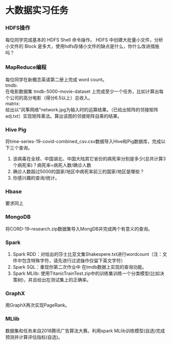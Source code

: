 # 大数据实习任务

### HDFS操作
每位同学完成基本的 HDFS Shell 命令操作。
HDFS 中创建大批量小文件，分析小文件的 Block 是多大，使用hdfs存储小文件的缺点是什么，你什么改进措施吗？
### MapReduce编程
每位同学在新概念英语第二册上完成 word count。  
tmdb:  
在电影数据集 tmdb-5000-movie-dataset 上完成至少一个任务，比如计算出每个公司的高分电影（得分6.5以上）总收入。  
matrix:  
给出以“风筝网络”network.jpg为输入时的运算结果。（已给出矩阵的邻接矩阵adj.txt）实现矩阵乘法。算出该图的邻接矩阵自乘的结果。  

### Hive Pig 
将time-series-19-covid-combined_csv.csv数据导入Hive和Pig数据库，完成以下三个查询。

1. 该病毒在全球、中国湖北、中国大陆其它省份的病死率分别是多少(总共计算3个病死率)？病死率=病死人数/确诊人数
2. 确诊人数超过5000的国家/地区中病死率前三的国家/地区是哪些？
3. 你感兴趣的查询/统计。

### Hbase
要求同上

### MongoDB
将CORD-19-research.zip数据集导入MongDB并完成两个有意义的查询。

### Spark
1. Spark RDD：对给出的莎士比亚文集Shakespere.txt进行wordcount（注：文件中包含特殊字符，请先进行过滤操作仅留下英文字符）
2. Spark SQL：重现你第二次作业中 在tmdb数据上实现的查询功能。
3. Spark MLlib: 使用TitanicTrainTest.zip中的训练集训练一个分类模型(比如决策树)，并且给出在测试集上的正确率。


### GraphX
用GraphX再次实现PageRank。

### MLlib

数据集和任务来自2018腾讯广告算法大赛。利用spark MLlib训练模型(自选)完成预测并计算评估指标(自选)。
